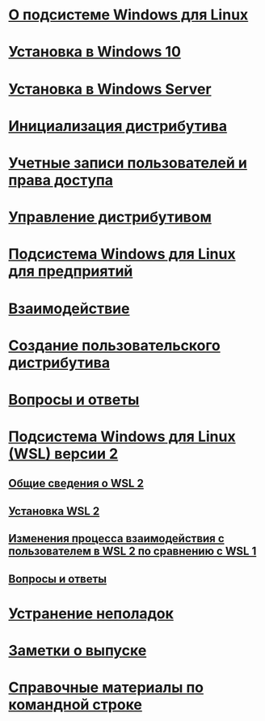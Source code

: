 # [О подсистеме Windows для Linux](./about.md)
# [Установка в Windows 10](./install-win10.md)
# [Установка в Windows Server](./install-on-server.md)
# [Инициализация дистрибутива](./initialize-distro.md)
# [Учетные записи пользователей и права доступа](./user-support.md)
# [Управление дистрибутивом](./wsl-config.md)
# [Подсистема Windows для Linux для предприятий](./enterprise.md)
# [Взаимодействие](./interop.md)
# [Создание пользовательского дистрибутива](./build-custom-distro.md)
# [Вопросы и ответы](./faq.md)
# [Подсистема Windows для Linux (WSL) версии 2](./wsl2-index.md)
## [Общие сведения о WSL 2](./wsl2-about.md)
## [Установка WSL 2](./wsl2-install.md)
## [Изменения процесса взаимодействия с пользователем в WSL 2 по сравнению с WSL 1](./wsl2-ux-changes.md)
## [Вопросы и ответы](./wsl2-faq.md)

# [Устранение неполадок](./troubleshooting.md)
# [Заметки о выпуске](./release-notes.md)
# [Справочные материалы по командной строке](./reference.md)